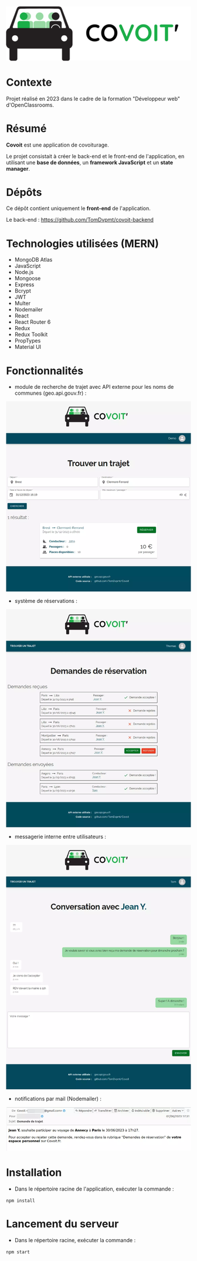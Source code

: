 <center>

![Logo de Covoit'](/src/assets/img/covoit-logo-bicolor-on-white.png)

</center>

# Contexte

Projet réalisé en 2023 dans le cadre de la formation "Développeur web" d'OpenClassrooms.

# Résumé

**Covoit** est une application de covoiturage.

Le projet consistait à créer le back-end et le front-end de l'application, en utilisant une **base de données**, un **framework JavaScript** et un **state manager**.

# Dépôts

Ce dépôt contient uniquement le **front-end** de l'application.

Le back-end : <a href="https://github.com/TomDvpmt/covoit-backend" target="_blank">https://github.com/TomDvpmt/covoit-backend</a>

# Technologies utilisées (MERN)

-   MongoDB Atlas
-   JavaScript
-   Node.js
-   Mongoose
-   Express
-   Bcrypt
-   JWT
-   Multer
-   Nodemailer
-   React
-   React Router 6
-   Redux
-   Redux Toolkit
-   PropTypes
-   Material UI

# Fonctionnalités

-   module de recherche de trajet avec API externe pour les noms de communes (geo.api.gouv.fr) :

<center>

![Page d'accueil de Covoit'](/src/assets/img/captures/covoit-home.webp)

</center>

-   système de réservations :

<center>

![Page de réservations de Covoit'](/src/assets/img/captures/covoit-booking.webp)

</center>

-   messagerie interne entre utilisateurs :

<center>

![Page de conversation de Covoit'](/src/assets/img/captures/covoit-conversation.webp)

</center>

-   notifications par mail (Nodemailer) :

<center>

![Mail de réservation de Covoit'](/src/assets/img/captures/covoit-mail.webp)

</center>

# Installation

-   Dans le répertoire racine de l'application, exécuter la commande :

`npm install`

# Lancement du serveur

-   Dans le répertoire racine, exécuter la commande :

`npm start`
